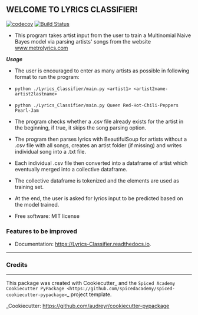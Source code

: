 ## **WELCOME TO LYRICS CLASSIFIER!** ##
[![codecov](https://codecov.io/gh/iremnasir/Lyrics_Classifier/branch/master/graph/badge.svg)](https://codecov.io/gh/iremnasir/Lyrics_Classifier) [![Build Status](https://travis-ci.com/iremnasir/Lyrics_Classifier.svg?branch=master)](https://travis-ci.com/iremnasir/Lyrics_Classifier)

- This program takes artist input from the user to train a Multinomial Naive Bayes model via parsing artists' songs from the website www.metrolyrics.com

***Usage***

- The user is encouraged to enter as many artists as possible in following format to run the program:

* `python ./Lyrics_Classifier/main.py <artist1> <artist2name-artist2lastname>`

* `python ./Lyrics_Classifier/main.py Queen Red-Hot-Chili-Peppers Pearl-Jam`


- The program checks whether a .csv file already exists for the artist in the beginning, if true, it skips the song parsing option.

- The program then parses lyrics with BeautifulSoup for artists without a .csv file with all songs, creates an artist folder (if missing) and writes individual song into a .txt file.

- Each individual .csv file then converted into a dataframe of artist which eventually merged into a collective dataframe.

- The collective dataframe is tokenized and the elements are used as training set.

- At the end, the user is asked for lyrics input to be predicted based on the model trained.

* Free software: MIT license



### Features to be improved ###

- Documentation: https://Lyrics-Classifier.readthedocs.io.
--------


### Credits ###
-------

This package was created with Cookiecutter_ and the
`Spiced Academy Cookiecutter PyPackage <https://github.com/spicedacademy/spiced-cookiecutter-pypackage>`_ project template.

_Cookiecutter: https://github.com/audreyr/cookiecutter-pypackage
